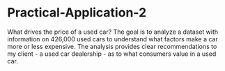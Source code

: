 # Practical-Application-2
What drives the price of a used car?  The goal is to analyze a dataset with information on 426,000 used cars to understand what factors make a car more or less expensive. The analysis provides clear recommendations to my client - a used car dealership - as to what consumers value in a used car.
